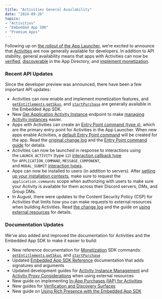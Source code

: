 ```yaml
---
title: "Activities General Availability"
date: "2024-09-26"
topics:
- "Activities"
- "Embedded App SDK"
- "Premium Apps"
---
```


Following up on [the rollout of the App Launcher](https://discord.com/blog/discover-more-ways-to-play-with-apps-now-anywhere-on-discord), we’re excited to announce that [Activities](#DOCS_ACTIVITIES_OVERVIEW) are now generally available for developers. In addition to API stability, general availability means that apps with Activities can now be [verified](https://support-dev.discord.com/hc/en-us/articles/23926564536471-How-Do-I-Get-My-App-Verified), [discoverable](#DOCS_DISCOVERY_ENABLING_DISCOVERY) in the App Directory, and [implement monetization](#DOCS_MONETIZATION_OVERVIEW).

### Recent API Updates

Since the developer preview was announced, there have been a few important API updates:

- Activities can now enable and implement monetization features, and [`getEntitlements`](#DOCS_DEVELOPER_TOOLS_EMBEDDED_APP_SDK/getentitlements),[`getSkus`](#DOCS_DEVELOPER_TOOLS_EMBEDDED_APP_SDK/getskus), and [`startPurchase`](#DOCS_DEVELOPER_TOOLS_EMBEDDED_APP_SDK/startpurchase) are generally available in the Embedded App SDK.
- New [Get Application Activity Instance](#DOCS_RESOURCES_APPLICATION/get-application-activity-instance) endpoint to make [managing Activity instances](#DOCS_ACTIVITIES_DEVELOPMENT_GUIDES/activity-instance-management) easier.
- Apps with Activities can create an [Entry Point command (type `4`)](#DOCS_INTERACTIONS_APPLICATION_COMMANDS/entry-point-commands), which are the primary entry point for Activities in the App Launcher. When new apps enable Activities, a [default Entry Point command](#DOCS_INTERACTIONS_APPLICATION_COMMANDS/default-entry-point-command) will be created for the app. Read the [original change log](#DOCS_CHANGE_LOG/entry-point-commands) and the [Entry Point command guide](#DOCS_ACTIVITIES_DEVELOPMENT_GUIDES/setting-up-an-entry-point-command) for details.
- Activities can now be launched in response to interactions using the `LAUNCH_ACTIVITY` (type `12`) [interaction callback type](#DOCS_INTERACTIONS_RECEIVING_AND_RESPONDING/interaction-response-object-interaction-callback-type) for `APPLICATION_COMMAND`, `MESSAGE_COMPONENT`, and `MODAL_SUBMIT` [interaction types](#DOCS_INTERACTIONS_RECEIVING_AND_RESPONDING/interaction-object-interaction-type).
- Apps can now be installed to users (in addition to servers). After [setting up your installation contexts](#DOCS_RESOURCES_APPLICATION/setting-supported-installation-contexts), make sure to request the `application.commands` scope when authorizing with users to make sure your Activity is available for them across their Discord servers, DMs, and Group DMs.
- In August, there were updates to the Content Security Policy (CSP) for Activities that limits how you can make requests to external resources when building Activities. Read [the change log](#DOCS_CHANGE_LOG/activities-proxy-csp-update) and the guide on [using external resources](#DOCS_ACTIVITIES_DEVELOPMENT_GUIDES/using-external-resources) for details.

### Documentation Updates

We’ve also added and improved the documentation for Activities and the Embedded App SDK to make it easier to build:

- New reference documentation for [Monetization](#DOCS_MONETIZATION_OVERVIEW) SDK commands: [`getEntitlements`](#DOCS_DEVELOPER_TOOLS_EMBEDDED_APP_SDK/getentitlements),[`getSkus`](#DOCS_DEVELOPER_TOOLS_EMBEDDED_APP_SDK/getskus), and [`startPurchase`](#DOCS_DEVELOPER_TOOLS_EMBEDDED_APP_SDK/startpurchase)
- Updated [Embedded App SDK Reference](#DOCS_DEVELOPER_TOOLS_EMBEDDED_APP_SDK) documentation that adds signatures and arguments
- Updated development guides for [Activity Instance Management](#DOCS_ACTIVITIES_DEVELOPMENT_GUIDES/activity-instance-management) and [Activity Proxy Considerations](#DOCS_ACTIVITIES_DEVELOPMENT_GUIDES/activity-proxy-considerations) when using external resources
- New guide on implementing [In-App Purchases (IAP) for Activities](#DOCS_MONETIZATION_IMPLEMENTING_IAP_FOR_ACTIVITIES)
- New guides for [Verification and Discovery Surfaces](#DOCS_DISCOVERY_OVERVIEW)
- New guide on [Using Rich Presence with the Embedded App SDK](#DOCS_RICH_PRESENCE_USING_WITH_THE_EMBEDDED_APP_SDK)